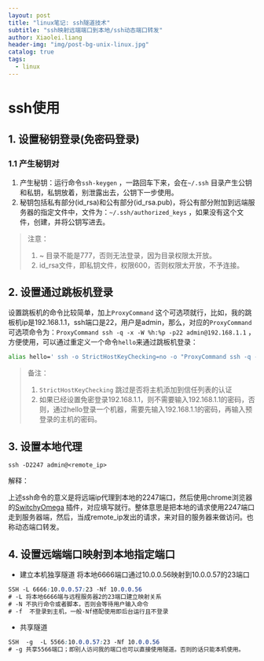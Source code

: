 ```yaml
---
layout: post
title: "linux笔记: ssh隧道技术"
subtitle: "ssh映射远端端口到本地/ssh动态端口转发"
author: Xiaolei.liang
header-img: "img/post-bg-unix-linux.jpg"
catalog: true
tags:
  - linux
---
```

# ssh使用

## 1. 设置秘钥登录(免密码登录)

### 1.1 产生秘钥对

1. 产生秘钥：运行命令``ssh-keygen`` ，一路回车下来，会在``~/.ssh`` 目录产生公钥和私钥，私钥放着，别泄露出去，公钥下一步使用。
2. 秘钥包括私有部分(id_rsa)和公有部分(id_rsa.pub)，将公有部分附加到远端服务器的指定文件中，文件为：``~/.ssh/authorized_keys`` ，如果没有这个文件，创建，并将公钥写进去。

> 注意：
>
> 1. ~ 目录不能是777，否则无法登录，因为目录权限太开放。
> 2. id_rsa文件，即私钥文件，权限600，否则权限太开放，不予连接。



## 2. 设置通过跳板机登录

设置跳板机的命令比较简单，加上``ProxyCommand`` 这个可选项就行，比如，我的跳板机ip是192.168.1.1，ssh端口是22，用户是admin，那么，对应的``ProxyCommand``可选项命令为：``ProxyCommand ssh -q -x -W %h:%p -p22 admin@192.168.1.1`` ，方便使用，可以通过重定义一个命令``hello``来通过跳板机登录：

```bash
alias hello=' ssh -o StrictHostKeyChecking=no -o "ProxyCommand ssh -q -x -W %h:%p -p22 admin@192.168.1.1"'
```

> 备注：
>
> 1. ``StrictHostKeyChecking`` 跳过是否将主机添加到信任列表的认证
> 2. 如果已经设置免密登录192.168.1.1，则不需要输入192.168.1.1的密码，否则，通过hello登录一个机器，需要先输入192.168.1.1的密码，再输入预登录的主机的密码。



## 3. 设置本地代理

```
ssh -D2247 admin@<remote_ip>
```

解释：

上述ssh命令的意义是将远端ip代理到本地的2247端口，然后使用chrome浏览器的[SwitchyOmega](chrome-extension://padekgcemlokbadohgkifijomclgjgif/options.html#!/about) 插件，对应填写就行。整体意思是把本地的请求使用2247端口走到服务器端，然后，当成remote_ip发出的请求，来对目的服务器来做访问。也称动态端口转发。

## 4. 设置远端端口映射到本地指定端口

- 建立本机独享隧道
   将本地6666端口通过10.0.0.56映射到10.0.0.57的23端口

```css
SSH -L 6666:10.0.0.57:23 -Nf 10.0.0.56
# -L 将本地6666端与远程服务器2的23端口建立映射关系
# -N 不执行命令或者脚本，否则会等待用户输入命令
# -f  不登录到主机，一般-Nf搭配使用即后台运行且不登录
```

* 共享隧道

```css
SSH  -g  -L 5566:10.0.0.57:23 -Nf 10.0.0.56
# -g 共享5566端口；即别人访问我的端口也可以直接使用隧道。否则的话只能本机使用。
```
